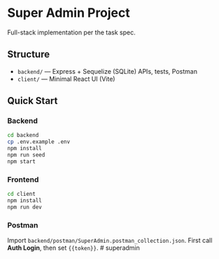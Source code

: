 # Super Admin Project

Full-stack implementation per the task spec.

## Structure
- `backend/` — Express + Sequelize (SQLite) APIs, tests, Postman
- `client/` — Minimal React UI (Vite)

## Quick Start

### Backend
```bash
cd backend
cp .env.example .env
npm install
npm run seed
npm start
```

### Frontend
```bash
cd client
npm install
npm run dev
```

### Postman
Import `backend/postman/SuperAdmin.postman_collection.json`. First call **Auth Login**, then set `{{token}}`.
#   s u p e r a d m i n  
 